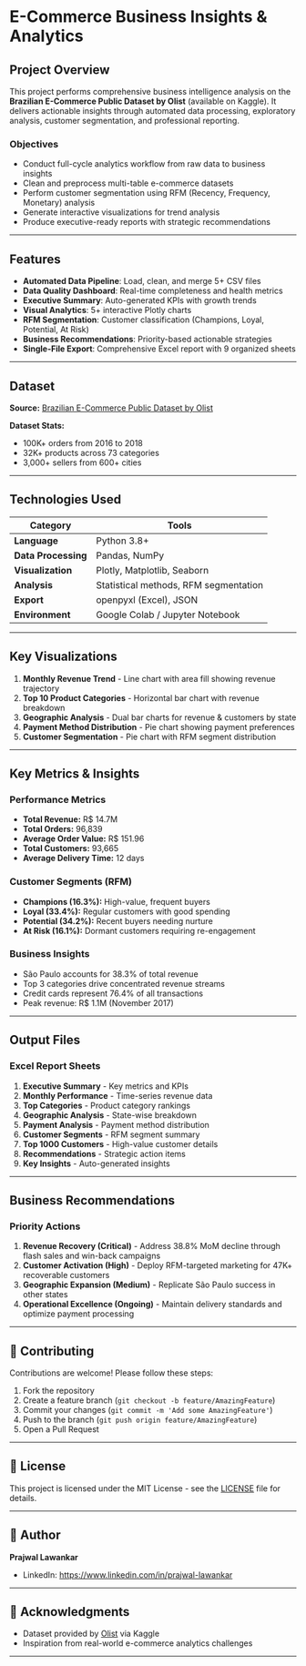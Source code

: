 # E-Commerce Business Insights & Analytics

## Project Overview

This project performs comprehensive business intelligence analysis on the **Brazilian E-Commerce Public Dataset by Olist** (available on Kaggle). It delivers actionable insights through automated data processing, exploratory analysis, customer segmentation, and professional reporting.

### Objectives
- Conduct full-cycle analytics workflow from raw data to business insights
- Clean and preprocess multi-table e-commerce datasets
- Perform customer segmentation using RFM (Recency, Frequency, Monetary) analysis
- Generate interactive visualizations for trend analysis
- Produce executive-ready reports with strategic recommendations

---

## Features

- **Automated Data Pipeline**: Load, clean, and merge 5+ CSV files
- **Data Quality Dashboard**: Real-time completeness and health metrics
- **Executive Summary**: Auto-generated KPIs with growth trends
- **Visual Analytics**: 5+ interactive Plotly charts
- **RFM Segmentation**: Customer classification (Champions, Loyal, Potential, At Risk)
- **Business Recommendations**: Priority-based actionable strategies
- **Single-File Export**: Comprehensive Excel report with 9 organized sheets

---

## Dataset

**Source:** [Brazilian E-Commerce Public Dataset by Olist](https://www.kaggle.com/datasets/olistbr/brazilian-ecommerce)

**Dataset Stats:**
- 100K+ orders from 2016 to 2018
- 32K+ products across 73 categories
- 3,000+ sellers from 600+ cities

---

## Technologies Used

| Category | Tools |
|----------|-------|
| **Language** | Python 3.8+ |
| **Data Processing** | Pandas, NumPy |
| **Visualization** | Plotly, Matplotlib, Seaborn |
| **Analysis** | Statistical methods, RFM segmentation |
| **Export** | openpyxl (Excel), JSON |
| **Environment** | Google Colab / Jupyter Notebook |

---

##  Key Visualizations

1. **Monthly Revenue Trend** - Line chart with area fill showing revenue trajectory
2. **Top 10 Product Categories** - Horizontal bar chart with revenue breakdown
3. **Geographic Analysis** - Dual bar charts for revenue & customers by state
4. **Payment Method Distribution** - Pie chart showing payment preferences
5. **Customer Segmentation** - Pie chart with RFM segment distribution

---

##  Key Metrics & Insights

### Performance Metrics
- **Total Revenue:** R$ 14.7M
- **Total Orders:** 96,839
- **Average Order Value:** R$ 151.96
- **Total Customers:** 93,665
- **Average Delivery Time:** 12 days

### Customer Segments (RFM)
- **Champions (16.3%):** High-value, frequent buyers
- **Loyal (33.4%):** Regular customers with good spending
- **Potential (34.2%):** Recent buyers needing nurture
- **At Risk (16.1%):** Dormant customers requiring re-engagement

### Business Insights
- São Paulo accounts for 38.3% of total revenue
- Top 3 categories drive concentrated revenue streams
- Credit cards represent 76.4% of all transactions
- Peak revenue: R$ 1.1M (November 2017)

---

## Output Files

### Excel Report Sheets
1. **Executive Summary** - Key metrics and KPIs
2. **Monthly Performance** - Time-series revenue data
3. **Top Categories** - Product category rankings
4. **Geographic Analysis** - State-wise breakdown
5. **Payment Analysis** - Payment method distribution
6. **Customer Segments** - RFM segment summary
7. **Top 1000 Customers** - High-value customer details
8. **Recommendations** - Strategic action items
9. **Key Insights** - Auto-generated insights

---

## Business Recommendations

### Priority Actions
1. **Revenue Recovery (Critical)** - Address 38.8% MoM decline through flash sales and win-back campaigns
2. **Customer Activation (High)** - Deploy RFM-targeted marketing for 47K+ recoverable customers
3. **Geographic Expansion (Medium)** - Replicate São Paulo success in other states
4. **Operational Excellence (Ongoing)** - Maintain delivery standards and optimize payment processing

---

## 🤝 Contributing

Contributions are welcome! Please follow these steps:

1. Fork the repository
2. Create a feature branch (`git checkout -b feature/AmazingFeature`)
3. Commit your changes (`git commit -m 'Add some AmazingFeature'`)
4. Push to the branch (`git push origin feature/AmazingFeature`)
5. Open a Pull Request

---

## 📄 License

This project is licensed under the MIT License - see the [LICENSE](LICENSE) file for details.

---

## 👤 Author

**Prajwal Lawankar**

- LinkedIn: https://www.linkedin.com/in/prajwal-lawankar

---

## 🙏 Acknowledgments

- Dataset provided by [Olist](https://www.olist.com/) via Kaggle
- Inspiration from real-world e-commerce analytics challenges
---
